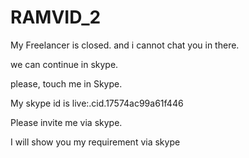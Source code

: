 # RAMVID_2

My Freelancer is closed. and i cannot chat you in there.

we can continue in skype.

please, touch me in Skype.

My skype id is live:.cid.17574ac99a61f446

Please invite me via skype.

I will show you my requirement via skype
